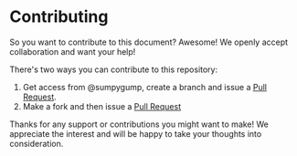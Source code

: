 # Contributing

So you want to contribute to this document? Awesome! We openly accept collaboration and want your help!

There's two ways you can contribute to this repository:

1. Get access from @sumpygump, create a branch and issue a [Pull Request](https://github.com/blog/1943-how-to-write-the-perfect-pull-request).
1. Make a fork and then issue a [Pull Request](https://github.com/blog/1943-how-to-write-the-perfect-pull-request)

Thanks for any support or contributions you might want to make! We appreciate the interest and will be happy to take your thoughts into consideration.